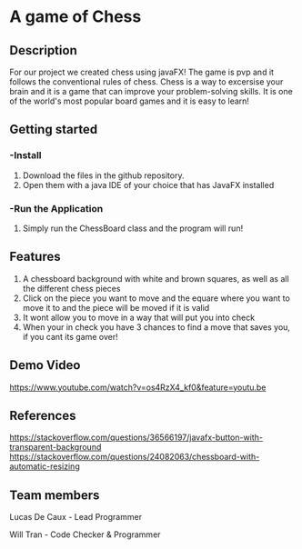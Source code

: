 # A game of Chess

## Description
For our project we created chess using javaFX! The game is pvp and it follows the conventional rules of chess. Chess is a way to excersise your brain and it is a game that can improve your problem-solving skills. It is one of the world's most popular board games and it is easy to learn!

## Getting started

### -Install
1. Download the files in the github repository.
2. Open them with a java IDE of your choice that has JavaFX installed

### -Run the Application
1. Simply run the ChessBoard class and the program will run!

## Features 
1. A chessboard background with white and brown squares, as well as all the different chess pieces
2. Click on the piece you want to move and the equare where you want to move it to and the piece will be moved if it is valid
3. It wont allow you to move in a way that will put you into check
4. When your in check you have 3 chances to find a move that saves you, if you cant its game over!

## Demo Video
https://www.youtube.com/watch?v=os4RzX4_kf0&feature=youtu.be

## References 
https://stackoverflow.com/questions/36566197/javafx-button-with-transparent-background
https://stackoverflow.com/questions/24082063/chessboard-with-automatic-resizing

## Team members

Lucas De Caux - Lead Programmer

Will Tran - Code Checker & Programmer


